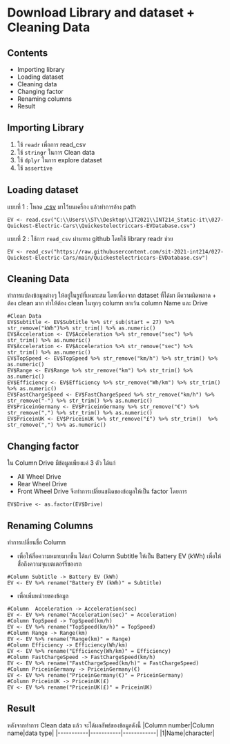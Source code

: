 # Download Library and dataset + Cleaning Data

## Contents
- Importing library
- Loading dataset
- Cleaning data
- Changing factor
- Renaming columns
- Result

## Importing Library
1. ใช้ `readr` เพื่อการ read_csv
2. ใช้ `stringr` ในการ Clean data
3. ใช้ `dplyr` ในการ explore dataset
4. ใช้ `assertive`

## Loading dataset

แบบที่ 1 : โหลด [.csv]() มาไว้บนเครื่อง แล้วทำการอ้าง path
```
EV <- read.csv("C:\\Users\\ST\\Desktop\\IT2021\\INT214_Static-it\\027-Quickest-Electric-Cars\\Quickestelectriccars-EVDatabase.csv")
```
แบบที่ 2 : ใช้การ `read_csv` ผ่านทาง github โดยใช้ library readr ช่วย
```
EV <- read_csv("https://raw.githubusercontent.com/sit-2021-int214/027-Quickest-Electric-Cars/main/Quickestelectriccars-EVDatabase.csv")
```

## Cleaning Data
ทำการแปลงข้อมูลต่างๆ ให้อยู๋ในรูปที่เหมาะสม
โดยเนื่องจาก dataset ที่ได้มา มีความผิดพลาด + ต้อง clean มาก ทำให้ต้อง clean ในทุกๆ column ยกเว้น column Name และ Drive
```
#Clean Data
EV$Subtitle <- EV$Subtitle %>% str_sub(start = 27) %>% str_remove("kWh")%>% str_trim() %>% as.numeric()
EV$Acceleration <- EV$Acceleration %>% str_remove("sec") %>% str_trim() %>% as.numeric()
EV$Acceleration <- EV$Acceleration %>% str_remove("sec") %>% str_trim() %>% as.numeric()
EV$TopSpeed <- EV$TopSpeed %>% str_remove("km/h") %>% str_trim() %>% as.numeric()
EV$Range <- EV$Range %>% str_remove("km") %>% str_trim() %>% as.numeric()
EV$Efficiency <- EV$Efficiency %>% str_remove("Wh/km") %>% str_trim() %>% as.numeric()
EV$FastChargeSpeed <- EV$FastChargeSpeed %>% str_remove("km/h") %>% str_remove("-") %>% str_trim() %>% as.numeric() 
EV$PriceinGermany <- EV$PriceinGermany %>% str_remove("€") %>% str_remove(",") %>% str_trim() %>% as.numeric()
EV$PriceinUK <- EV$PriceinUK %>% str_remove("£") %>% str_trim()  %>% str_remove(",") %>% as.numeric()

```

## Changing factor
ใน Column Drive มีข้อมูลเพียงแค่ 3 ตัว ได้แก่
- All Wheel Drive
- Rear Wheel Drive
- Front Wheel Drive
จึงทำการเปลี่ยนชนิดของข้อมูลให้เป็น factor โดยการ
```
EV$Drive <- as.factor(EV$Drive)
```

## Renaming Columns
ทำการเปลี่ยนชื่อ Column
- เพื่อให้สื่อความหมายมากขึ้น ได้แก่ Column Subtitle ให้เป็น Battery EV (kWh)  เพื่อให้สื่อถึงความจุแบตเตอร์รี่ของรถ
```
#Column Subtitle -> Battery EV (kWh)
EV <- EV %>% rename("Battery EV (kWh)" = Subtitle)
```
- เพื่อเพิ่มหน่วยของข้อมูล
```
#Column  Acceleration -> Acceleration(sec)
EV <- EV %>% rename("Acceleration(sec)" = Acceleration)
#Column TopSpeed -> TopSpeed(km/h)
EV <- EV %>% rename("TopSpeed(km/h)" = TopSpeed)
#Column Range -> Range(km)
EV <- EV %>% rename("Range(km)" = Range)
#Column Efficiency -> Efficiency(Wh/km)
EV <- EV %>% rename("Efficiency(Wh/km)" = Efficiency)
#Column FastChargeSpeed -> FastChargeSpeed(km/h) 
EV <- EV %>% rename("FastChargeSpeed(km/h)" = FastChargeSpeed)
#Column PriceinGermany -> PriceinGermany(€)
EV <- EV %>% rename("PriceinGermany(€)" = PriceinGermany)
#Column PriceinUK -> PriceinUK(£)
EV <- EV %>% rename("PriceinUK(£)" = PriceinUK)
```

## Result
หลังจากทำการ Clean data แล้ว จะได้ผลลัพธ์ของข้อมูลดังนี้
|Column number|Column name|data type|
|-----------|-----------|------------|
|1|Name|character|




